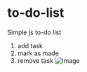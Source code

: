 # to-do-list
Simple js to-do list
1. add task
2. mark as made
3. remove task
![image](https://github.com/user-attachments/assets/e177f1bb-fca4-4f6d-92b1-aab03f1c3296)
